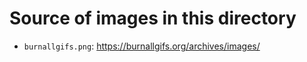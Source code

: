 # Source of images in this directory

- `burnallgifs.png`: https://burnallgifs.org/archives/images/
